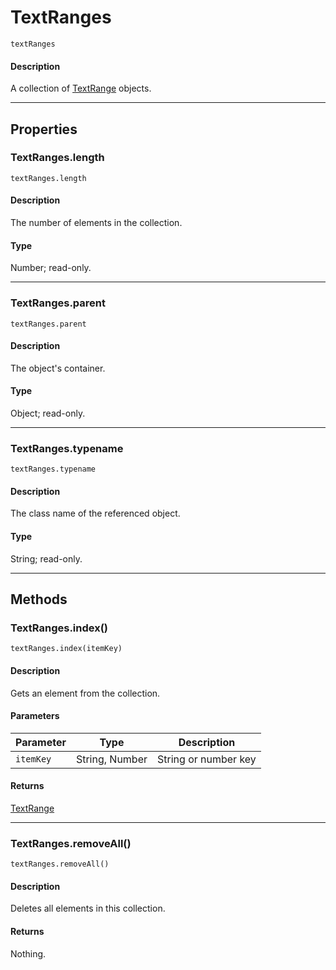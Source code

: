 # TextRanges

`textRanges`

#### Description

A collection of [TextRange](./TextRange.md) objects.

---

## Properties

### TextRanges.length

`textRanges.length`

#### Description

The number of elements in the collection.

#### Type

Number; read-only.

---

### TextRanges.parent

`textRanges.parent`

#### Description

The object's container.

#### Type

Object; read-only.

---

### TextRanges.typename

`textRanges.typename`

#### Description

The class name of the referenced object.

#### Type

String; read-only.

---

## Methods

### TextRanges.index()

`textRanges.index(itemKey)`

#### Description

Gets an element from the collection.

#### Parameters

| Parameter |      Type      |     Description      |
| --------- | -------------- | -------------------- |
| `itemKey` | String, Number | String or number key |

#### Returns

[TextRange](./TextRange.md)

---

### TextRanges.removeAll()

`textRanges.removeAll()`

#### Description

Deletes all elements in this collection.

#### Returns

Nothing.
